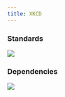```yaml
---
title: XKCD
---
```


### Standards

[![](https://imgs.xkcd.com/comics/standards_2x.png)](https://xkcd.com/927/)

### Dependencies

[![](https://imgs.xkcd.com/comics/dependency_2x.png)](https://xkcd.com/2347/)